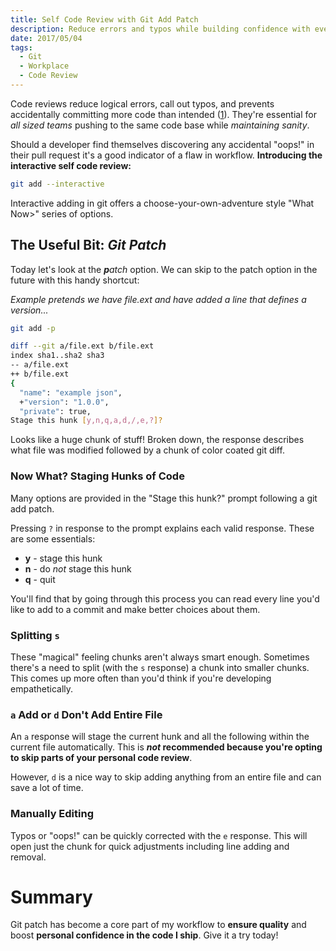 ```yaml
---
title: Self Code Review with Git Add Patch
description: Reduce errors and typos while building confidence with every chunk you commit.
date: 2017/05/04
tags:
  - Git
  - Workplace
  - Code Review
---
```


Code reviews reduce logical errors, call out typos, and prevents accidentally committing more code than intended ([1](https://www.atlassian.com/agile/code-reviews)). They're essential for _all sized teams_ pushing to the same code base while _maintaining sanity_.

Should a developer find themselves discovering any accidental "oops!" in their pull request it's a good indicator of a flaw in workflow. **Introducing the interactive self code review:**

``` bash
git add --interactive
```

Interactive adding in git offers a choose-your-own-adventure style "What Now>" series of options.

## The Useful Bit: _Git Patch_

Today let's look at the _**p**atch_ option. We can skip to the patch option in the future with this handy shortcut:

_Example pretends we have file.ext and have added a line that defines a version..._

``` bash
git add -p

diff --git a/file.ext b/file.ext
index sha1..sha2 sha3
-- a/file.ext
++ b/file.ext
{
  "name": "example json",
  +"version": "1.0.0",
  "private": true,
Stage this hunk [y,n,q,a,d,/,e,?]?
```

Looks like a huge chunk of stuff! Broken down, the response describes what file was modified followed by a chunk of color coated git diff.

### Now What? Staging Hunks of Code

Many options are provided in the "Stage this hunk?" prompt following a git add patch.

Pressing `?` in response to the prompt explains each valid response. These are some essentials:

* **y** - stage this hunk
* **n** - do _not_ stage this hunk
* **q** - quit

You'll find that by going through this process you can read every line you'd like to add to a commit and make better choices about them.

### Splitting `s`

These "magical" feeling chunks aren't always smart enough. Sometimes there's a need to split (with the `s` response) a chunk into smaller chunks. This comes up more often than you'd think if you're developing empathetically.

### `a` Add or `d` Don't Add Entire File

An `a` response will stage the current hunk and all the following within the current file automatically. This is **_not_ recommended because you're opting to skip parts of your personal code review**.

However, `d` is a nice way to skip adding anything from an entire file and can save a lot of time.

### Manually Editing

Typos or "oops!" can be quickly corrected with the `e` response. This will open just the chunk for quick adjustments including line adding and removal.

# Summary

Git patch has become a core part of my workflow to **ensure quality** and boost **personal confidence in the code I ship**. Give it a try today!
